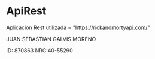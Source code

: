# ApiRest

Aplicación Rest utilizada = "https://rickandmortyapi.com/"

JUAN SEBASTIAN GALVIS MORENO

ID: 870863
NRC:40-55290
